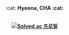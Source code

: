  <div align=center> :cat: <b> Hyeona, CHA <b> :cat:
 <br>
  
  <br>

[![Solved.ac
프로필](http://mazassumnida.wtf/api/v2/generate_badge?boj=codenamu2165)](https://solved.ac/codenamu2165)

  </div>
